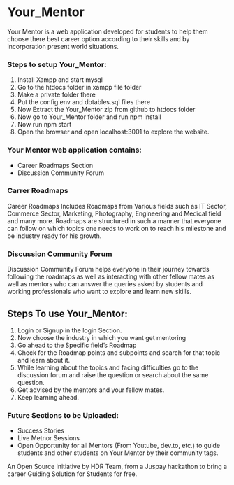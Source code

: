 # Your_Mentor #
Your Mentor is a web application developed for students to help them choose there best career option according to their skills and by incorporation present world situations.

### Steps to setup Your_Mentor: ###
1. Install Xampp and start mysql
2. Go to the htdocs folder in xampp file folder
3. Make a private folder there
4. Put the config.env and dbtables.sql files there
5. Now Extract the Your_Mentor zip from github to htdocs folder
6. Now go to Your_Mentor folder and run npm install
7. Now run npm start
8. Open the browser and open localhost:3001 to explore the website.

### Your Mentor web application contains: ###
* Career Roadmaps Section
* Discussion Community Forum

### Carrer Roadmaps ###
Career Roadmaps Includes Roadmaps from Various fields such as IT Sector, Commerce Sector, Marketing, Photography, Engineering and Medical field and many more.
Roadmaps are structured in such a manner that everyone can follow on which topics one needs to work on to reach his milestone and be industry ready for his growth.

### Discussion Community Forum ###
Discussion Community Forum helps everyone in their journey towards following the roadmaps as well as interacting with other fellow mates as well as mentors who can answer the queries asked by students and working professionals who want to explore and learn new skills.

## Steps To use Your_Mentor: ##
1. Login or Signup in the login Section.
2. Now choose the industry in which you want get mentoring
3. Go ahead to the Specific field’s Roadmap
4. Check for the Roadmap points and subpoints and search for that topic and learn about it.
5. While learning about the topics and facing difficulties go to the discussion forum and raise the question or search about the same question.
6. Get advised by the mentors and your fellow mates.
7. Keep learning ahead.

### Future Sections to be Uploaded: ###
* Success Stories
* Live Metnor Sessions
* Open Opportunity for all Mentors (From Youtube, dev.to, etc.) to guide students and other students on Your Mentor by their community tags.

An Open Source initiative by HDR Team, from a Juspay hackathon to bring a career Guiding Solution for Students for free.
